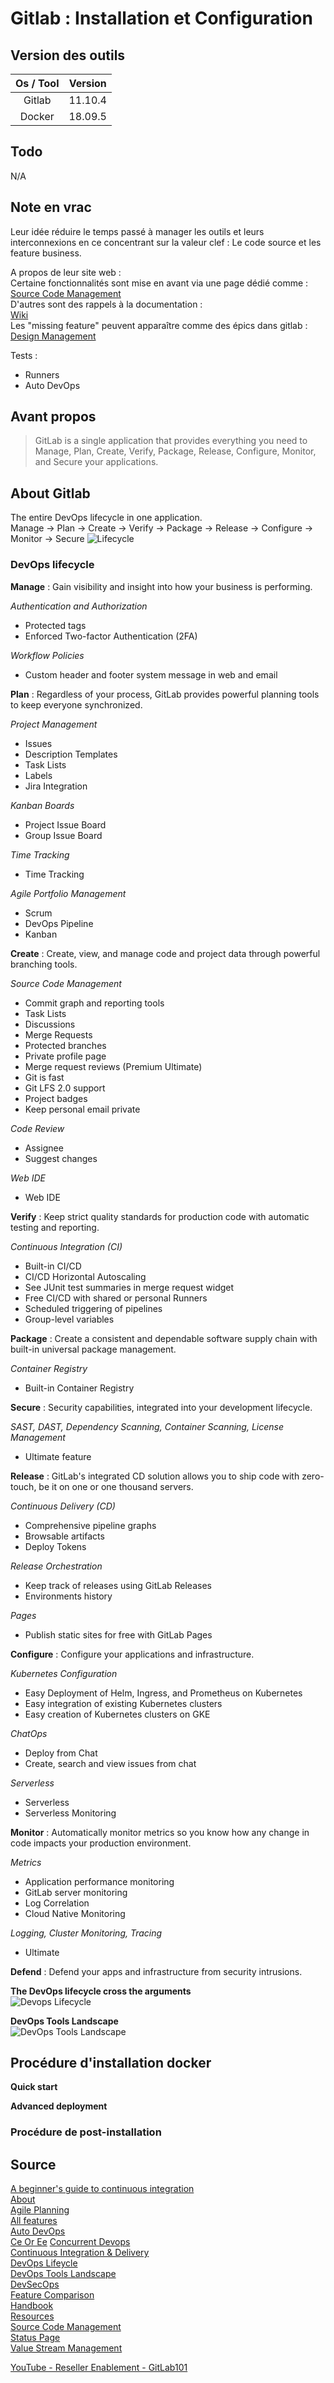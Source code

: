<!-- markdownlint-disable MD036 -->
# Gitlab : Installation et Configuration

## Version des outils

| Os / Tool | Version |
| :-------: | :-----: |
|   Gitlab  | 11.10.4 |
|   Docker  | 18.09.5 |

## Todo

N/A

## Note en vrac

Leur idée réduire le temps passé à manager les outils et leurs interconnexions en ce concentrant sur la valeur clef : Le code source et les feature business.  

A propos de leur site web :  
Certaine fonctionnalités sont mise en avant via une page dédié comme :  
[Source Code Management](https://about.gitlab.com/product/source-code-management/)  
D'autres sont des rappels à la documentation :  
[Wiki](https://docs.gitlab.com/ee/user/project/wiki/)  
Les "missing feature" peuvent apparaître comme des épics dans gitlab :
[Design Management](https://gitlab.com/groups/gitlab-org/-/epics/370)

Tests :

- Runners
- Auto DevOps

## Avant propos

> GitLab is a single application that provides everything you need to Manage, Plan, Create, Verify, Package, Release, Configure, Monitor, and Secure your applications.

## About Gitlab

The entire DevOps lifecycle in one application.  
Manage -> Plan -> Create -> Verify -> Package -> Release -> Configure -> Monitor -> Secure
![Lifecycle](img/gitlab-001.png)

### DevOps lifecycle

**Manage** : Gain visibility and insight into how your business is performing.  

_Authentication and Authorization_

- Protected tags
- Enforced Two-factor Authentication (2FA)

_Workflow Policies_

- Custom header and footer system message in web and email

**Plan** : Regardless of your process, GitLab provides powerful planning tools to keep everyone synchronized.  

_Project Management_

- Issues
- Description Templates
- Task Lists
- Labels
- Jira Integration

_Kanban Boards_

- Project Issue Board
- Group Issue Board

_Time Tracking_

- Time Tracking

_Agile Portfolio Management_

- Scrum
- DevOps Pipeline
- Kanban

**Create** : Create, view, and manage code and project data through powerful branching tools.  

_Source Code Management_

- Commit graph and reporting tools
- Task Lists
- Discussions
- Merge Requests
- Protected branches
- Private profile page
- Merge request reviews (Premium Ultimate)
- Git is fast
- Git LFS 2.0 support
- Project badges
- Keep personal email private

_Code Review_

- Assignee
- Suggest changes

_Web IDE_

- Web IDE

**Verify** : Keep strict quality standards for production code with automatic testing and reporting.  

_Continuous Integration (CI)_

- Built-in CI/CD
- CI/CD Horizontal Autoscaling
- See JUnit test summaries in merge request widget
- Free CI/CD with shared or personal Runners
- Scheduled triggering of pipelines
- Group-level variables

**Package** : Create a consistent and dependable software supply chain with built-in universal package management.  

_Container Registry_

- Built-in Container Registry

**Secure** : Security capabilities, integrated into your development lifecycle.  

_SAST, DAST, Dependency Scanning, Container Scanning, License Management_

- Ultimate feature

**Release** : GitLab's integrated CD solution allows you to ship code with zero-touch, be it on one or one thousand servers.  

_Continuous Delivery (CD)_

- Comprehensive pipeline graphs
- Browsable artifacts
- Deploy Tokens

_Release Orchestration_

- Keep track of releases using GitLab Releases
- Environments history

_Pages_

- Publish static sites for free with GitLab Pages

**Configure** : Configure your applications and infrastructure.  

_Kubernetes Configuration_

- Easy Deployment of Helm, Ingress, and Prometheus on Kubernetes
- Easy integration of existing Kubernetes clusters
- Easy creation of Kubernetes clusters on GKE

_ChatOps_

- Deploy from Chat
- Create, search and view issues from chat

_Serverless_

- Serverless
- Serverless Monitoring

**Monitor** : Automatically monitor metrics so you know how any change in code impacts your production environment.  

_Metrics_

- Application performance monitoring
- GitLab server monitoring
- Log Correlation
- Cloud Native Monitoring

_Logging, Cluster Monitoring, Tracing_

- Ultimate

**Defend** : Defend your apps and infrastructure from security intrusions.  

**The DevOps lifecycle cross the arguments**  
![Devops Lifecycle](img/gitlab-002.png)

**DevOps Tools Landscape**  
![DevOps Tools Landscape](img/gitlab-003.png)

## Procédure d'installation docker

**Quick start**  

**Advanced deployment**  

### Procédure de post-installation

## Source

[A beginner's guide to continuous integration](https://about.gitlab.com/2018/01/22/a-beginners-guide-to-continuous-integration/)  
[About](https://about.gitlab.com/)  
[Agile Planning](https://about.gitlab.com/solutions/agile-delivery/)  
[All features](https://about.gitlab.com/features/)  
[Auto DevOps](https://about.gitlab.com/product/auto-devops/)  
[Ce Or Ee](https://about.gitlab.com/install/ce-or-ee/)
[Concurrent Devops](https://about.gitlab.com/concurrent-devops/)  
[Continuous Integration & Delivery](https://about.gitlab.com/product/continuous-integration/)  
[DevOps Lifeycle](https://about.gitlab.com/stages-devops-lifecycle/)  
[DevOps Tools Landscape](https://about.gitlab.com/devops-tools/)  
[DevSecOps](https://about.gitlab.com/solutions/dev-sec-ops/)  
[Feature Comparison](https://about.gitlab.com/pricing/self-managed/feature-comparison/)  
[Handbook](https://about.gitlab.com/handbook/)  
[Resources](https://about.gitlab.com/resources/)  
[Source Code Management](https://about.gitlab.com/product/source-code-management/)  
[Status Page](https://status.gitlab.com/)  
[Value Stream Management](https://about.gitlab.com/solutions/value-stream-management/)  

[YouTube - Reseller Enablement - GitLab101](https://www.youtube.com/watch?v=6IvHb0sV9Bc&feature=youtu.be&mkt_tok=eyJpIjoiWXpaaE56TmtPRGhtWldFMSIsInQiOiI3UU5oREZud1JzNFVSc2VqMzBTaEQraEpoV3VodVRcLzU4aEJxS1hRQVp2T3lHWUk2ek5GbUpvYWJIK1FZckdxU3d0RHc0NlJYVEhyVVZZUVo3WHJaWVBiSG5SdFM5K0dwSVpsR0xiWXFiV25kNTZ0VmtiVmFDUTZUeHRFMDlkNmMifQ%3D%3D)
